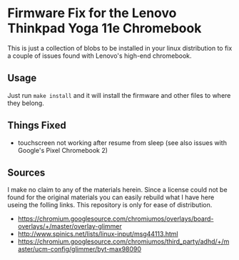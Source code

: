 Firmware Fix for the Lenovo Thinkpad Yoga 11e Chromebook
========================================================

This is just a collection of blobs to be installed in your linux
distribution to fix a couple of issues found with Lenovo's high-end
chromebook.

Usage
-----

Just run ``make install`` and it will install the firmware and other
files to where they belong.

Things Fixed
------------

- touchscreen not working after resume from sleep (see also issues
  with Google's Pixel Chromebook 2)

Sources
-------

I make no claim to any of the materials herein.  Since a license could
not be found for the original materials you can easily rebuild what I
have here useing the folling links.  This repository is only for ease
of distribution.

- https://chromium.googlesource.com/chromiumos/overlays/board-overlays/+/master/overlay-glimmer
- http://www.spinics.net/lists/linux-input/msg44113.html
- https://chromium.googlesource.com/chromiumos/third_party/adhd/+/master/ucm-config/glimmer/byt-max98090
